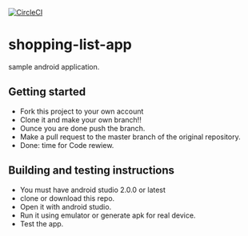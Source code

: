 [![CircleCI](https://circleci.com/gh/benshidanny11/shopping-list-app/tree/develop.svg?style=svg)](https://circleci.com/gh/benshidanny11/shopping-list-app/tree/develop)
# shopping-list-app
sample android application.

## Getting started
* Fork this project to your own account
* Clone it and make your own branch!!
* Ounce you are done push the branch.
* Make a pull request to the master branch of the original repository.
* Done: time for Code rewiew.

## Building and testing instructions
* You must have android studio 2.0.0 or latest
* clone or download this repo.
* Open it with android studio.
* Run it using emulator or generate apk for real device.
* Test the app.

